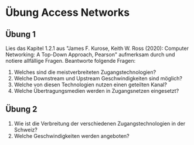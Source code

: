 # Übung Access Networks

## Übung 1
Lies das Kapitel 1.2.1 aus "James F. Kurose, Keith W. Ross (2020): Computer Networking: A Top-Down Approach, Pearson" aufmerksam durch und notiere allfällige Fragen.
Beantworte folgende Fragen:

1. Welches sind die meistverbreiteten Zugangstechnologien?
2. Welche Downstream und Upstream Geschwindigkeiten sind möglich?
3. Welche von diesen Technologien nutzen einen geteilten Kanal?
4. Welche Übertragungsmedien werden in Zugangsnetzen eingesetzt?

## Übung 2
1. Wie ist die Verbreitung der verschiedenen Zugangstechnologien in der Schweiz?
2. Welche Geschwindigkeiten werden angeboten?
